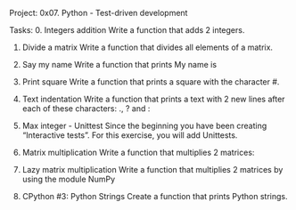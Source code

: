 Project: 0x07. Python - Test-driven development

Tasks:
0. Integers addition
Write a function that adds 2 integers.

1. Divide a matrix
Write a function that divides all elements of a matrix.

2. Say my name
Write a function that prints My name is <first name> <last name>

3. Print square
Write a function that prints a square with the character #.

4. Text indentation
Write a function that prints a text with 2 new lines after each of these characters: ., ? and :

5. Max integer - Unittest
Since the beginning you have been creating “Interactive tests”. For this exercise, you will add Unittests.

6. Matrix multiplication
Write a function that multiplies 2 matrices:

7. Lazy matrix multiplication
Write a function that multiplies 2 matrices by using the module NumPy

8. CPython #3: Python Strings
Create a function that prints Python strings. 

